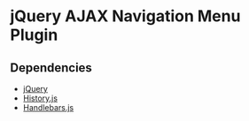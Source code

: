 # jQuery AJAX Navigation Menu Plugin

## Dependencies
* [jQuery](http://jquery.com/)
* [History.js](https://github.com/browserstate/history.js/)
* [Handlebars.js](http://handlebarsjs.com/)
